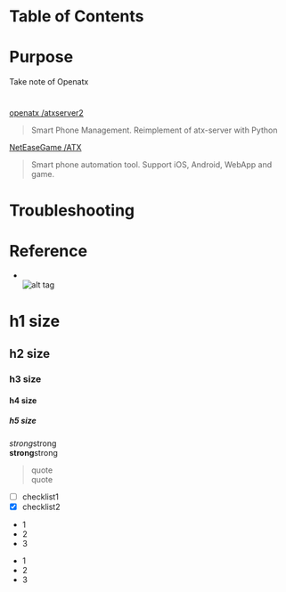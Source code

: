 Table of Contents  
=================


# Purpose
Take note of Openatx

# 
[openatx /atxserver2](https://github.com/openatx/atxserver2)  
> Smart Phone Management. Reimplement of atx-server with Python 

[NetEaseGame /ATX](https://github.com/NetEaseGame/ATX)  
> Smart phone automation tool. Support iOS, Android, WebApp and game. 


# Troubleshooting


# Reference


* []()  
![alt tag]()  

# h1 size

## h2 size

### h3 size

#### h4 size

##### h5 size

*strong*strong  
**strong**strong  

> quote  
> quote

- [ ] checklist1
- [x] checklist2

* 1
* 2
* 3

- 1
- 2
- 3
